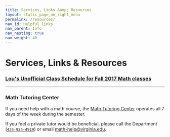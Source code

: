```yaml
---
title: Services, Links &amp; Resources
layout: static_page_no_right_menu
permalink: /resources/
nav_id: Helpful links
nav_parent: Info
nav_nesting: true
nav_weight: 40
---
```


<h1 class="mb-5">Services, Links &amp; Resources</h1>

<!-- add book list? -->

### [Lou's Unofficial Class Schedule for Fall 2017 Math classes](http://rabi.phys.virginia.edu/mySIS/CS2/page.php?Semester=1178&Type=Group&Group=Mathematics)

---

### Math Tutoring Center

If you need help with a math course, the [Math Tutoring Center](http://people.virginia.edu/~psb7p/MTCsch.html) operates all 7 days of the week during the semester.

If you feel a private tutor would be beneficial, please call the Department ([`434-924-4919`](tel:434-924-4919)) or email [math-help@virginia.edu](mailto:math-help@virginia.edu).

<!-- job opportunities go to the UG/G pages -->

<!-- --- not sure that this is needed: -->

<!-- ## LaTeX Templates (download)

- [Exam template]({{site.url}}/resources/template_exam.tex)
- [Thesis template]({{site.url}}/resources/template_thesis.tex) -->
